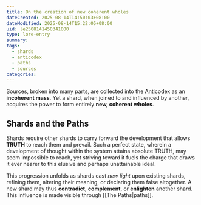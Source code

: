 ```yaml
---
title: On the creation of new coherent wholes
dateCreated: 2025-08-14T14:50:03+08:00
dateModified: 2025-08-14T15:22:05+08:00
uid: le2508141450341000
type: lore-entry
summary: 
tags:
  - shards
  - anticodex
  - paths
  - sources
categories:
---
```

Sources, broken into many parts, are collected into the Anticodex as an **incoherent mass**. Yet a shard, when joined to and influenced by another, acquires the power to form entirely **new, coherent wholes**.

## Shards and the Paths
Shards require other shards to carry forward the development that allows **TRUTH** to reach them and prevail. Such a perfect state, wherein a development of thought within the system attains absolute TRUTH, may seem impossible to reach, yet striving toward it fuels the charge that draws it ever nearer to this elusive and perhaps unattainable ideal. 

This progression unfolds as shards cast *new light* upon existing shards, refining them, altering their meaning, or declaring them false altogether. A new shard may thus **contradict**, **complement**, or **enlighten** another shard. This influence is made visible through [[The Paths|paths]]. 
